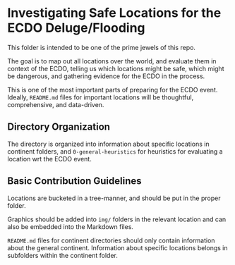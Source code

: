 # Investigating Safe Locations for the ECDO Deluge/Flooding

This folder is intended to be one of the prime jewels of this repo.

The goal is to map out all locations over the world, and evaluate them in context of the ECDO, telling us which locations might be safe, which might be dangerous, and gathering evidence for the ECDO in the process.

This is one of the most important parts of preparing for the ECDO event. Ideally, `README.md` files for important locations will be thoughtful, comprehensive, and data-driven.

## Directory Organization

The directory is organized into information about specific locations in continent folders, and `0-general-heuristics` for heuristics for evaluating a location wrt the ECDO event.

## Basic Contribution Guidelines

Locations are bucketed in a tree-manner, and should be put in the proper folder.

Graphics should be added into `img/` folders in the relevant location and can also be embedded into the Markdown files.

`README.md` files for continent directories should only contain information about the general continent. Information about specific locations belongs in subfolders within the continent folder.
